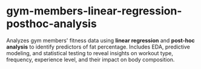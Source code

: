 # gym-members-linear-regression-posthoc-analysis
Analyzes gym members' fitness data using **linear regression** and **post-hoc analysis** to identify predictors of fat percentage. Includes EDA, predictive modeling, and statistical testing to reveal insights on workout type, frequency, experience level, and their impact on body composition.
